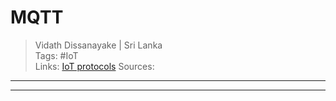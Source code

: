 # MQTT

> Vidath Dissanayake | Sri Lanka  
> Tags: #IoT  
> Links: [IoT protocols](IoT%20protocols.md)
> Sources:  

---

<hr>
